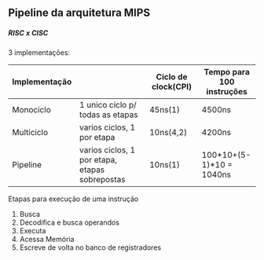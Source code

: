 ## Pipeline da arquitetura MIPS
##### RISC x CISC

3 implementações:

|Implementação||Ciclo de clock(CPI)|Tempo para 100 instruções|
|------------------|-|--------------------|------------------|
|Monociclo|1 unico ciclo p/ todas as etapas|45ns(1)|4500ns|
|Multiciclo|varios ciclos, 1 por etapa|10ns(4,2)|4200ns|
|Pipeline|varios ciclos, 1 por etapa, etapas sobrepostas|10ns(1)|100*10+(5-1)*10 = 1040ns|


Etapas para execução de uma instrução

1. Busca
2. Decodifica e busca operandos
3. Executa
4. Acessa Memória
5. Escreve de volta no banco de registradores

<!--stackedit_data:
eyJoaXN0b3J5IjpbLTEwMjMzODgyMDksLTEwMDc5NDQ4MjBdfQ
==
-->